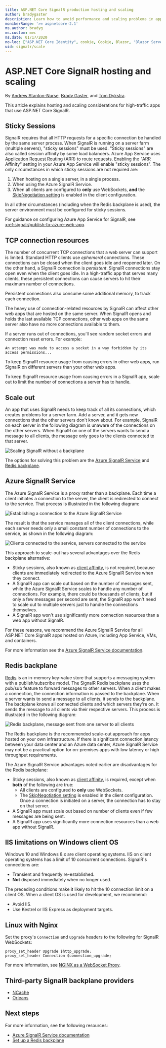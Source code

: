 ```yaml
---
title: ASP.NET Core SignalR production hosting and scaling
author: bradygaster
description: Learn how to avoid performance and scaling problems in apps that use ASP.NET Core SignalR.
monikerRange: '>= aspnetcore-2.1'
ms.author: bradyg
ms.custom: mvc
ms.date: 01/17/2020
no-loc: ["ASP.NET Core Identity", cookie, Cookie, Blazor, "Blazor Server", "Blazor WebAssembly", "Identity", "Let's Encrypt", Razor, SignalR]
uid: signalr/scale
---
```

# ASP.NET Core SignalR hosting and scaling

By [Andrew Stanton-Nurse](https://twitter.com/anurse), [Brady Gaster](https://twitter.com/bradygaster), and [Tom Dykstra](https://github.com/tdykstra).

This article explains hosting and scaling considerations for high-traffic apps that use ASP.NET Core SignalR.

## Sticky Sessions

SignalR requires that all HTTP requests for a specific connection be handled by the same server process. When SignalR is running on a server farm (multiple servers), "sticky sessions" must be used. "Sticky sessions" are also called session affinity by some load balancers. Azure App Service uses [Application Request Routing](https://docs.microsoft.com/iis/extensions/planning-for-arr/application-request-routing-version-2-overview) (ARR) to route requests. Enabling the "ARR Affinity" setting in your Azure App Service will enable "sticky sessions". The only circumstances in which sticky sessions are not required are:

1. When hosting on a single server, in a single process.
1. When using the Azure SignalR Service.
1. When all clients are configured to **only** use WebSockets, **and** the [SkipNegotiation setting](xref:signalr/configuration#configure-additional-options) is enabled in the client configuration.

In all other circumstances (including when the Redis backplane is used), the server environment must be configured for sticky sessions.

For guidance on configuring Azure App Service for SignalR, see <xref:signalr/publish-to-azure-web-app>.

## TCP connection resources

The number of concurrent TCP connections that a web server can support is limited. Standard HTTP clients use *ephemeral* connections. These connections can be closed when the client goes idle and reopened later. On the other hand, a SignalR connection is *persistent*. SignalR connections stay open even when the client goes idle. In a high-traffic app that serves many clients, these persistent connections can cause servers to hit their maximum number of connections.

Persistent connections also consume some additional memory, to track each connection.

The heavy use of connection-related resources by SignalR can affect other web apps that are hosted on the same server. When SignalR opens and holds the last available TCP connections, other web apps on the same server also have no more connections available to them.

If a server runs out of connections, you'll see random socket errors and connection reset errors. For example:

```
An attempt was made to access a socket in a way forbidden by its access permissions...
```

To keep SignalR resource usage from causing errors in other web apps, run SignalR on different servers than your other web apps.

To keep SignalR resource usage from causing errors in a SignalR app, scale out to limit the number of connections a server has to handle.

## Scale out

An app that uses SignalR needs to keep track of all its connections, which creates problems for a server farm. Add a server, and it gets new connections that the other servers don't know about. For example, SignalR on each server in the following diagram is unaware of the connections on the other servers. When SignalR on one of the servers wants to send a message to all clients, the message only goes to the clients connected to that server.

![Scaling SignalR without a backplane](scale/_static/scale-no-backplane.png)

The options for solving this problem are the [Azure SignalR Service](#azure-signalr-service) and [Redis backplane](#redis-backplane).

## Azure SignalR Service

The Azure SignalR Service is a proxy rather than a backplane. Each time a client initiates a connection to the server, the client is redirected to connect to the service. That process is illustrated in the following diagram:

![Establishing a connection to the Azure SignalR Service](scale/_static/azure-signalr-service-one-connection.png)

The result is that the service manages all of the client connections, while each server needs only a small constant number of connections to the service, as shown in the following diagram:

![Clients connected to the service, servers connected to the service](scale/_static/azure-signalr-service-multiple-connections.png)

This approach to scale-out has several advantages over the Redis backplane alternative:

* Sticky sessions, also known as [client affinity](/iis/extensions/configuring-application-request-routing-arr/http-load-balancing-using-application-request-routing#step-3---configure-client-affinity), is not required, because clients are immediately redirected to the Azure SignalR Service when they connect.
* A SignalR app can scale out based on the number of messages sent, while the Azure SignalR Service scales to handle any number of connections. For example, there could be thousands of clients, but if only a few messages per second are sent, the SignalR app won't need to scale out to multiple servers just to handle the connections themselves.
* A SignalR app won't use significantly more connection resources than a web app without SignalR.

For these reasons, we recommend the Azure SignalR Service for all ASP.NET Core SignalR apps hosted on Azure, including App Service, VMs, and containers.

For more information see the [Azure SignalR Service documentation](/azure/azure-signalr/signalr-overview).

## Redis backplane

[Redis](https://redis.io/) is an in-memory key-value store that supports a messaging system with a publish/subscribe model. The SignalR Redis backplane uses the pub/sub feature to forward messages to other servers. When a client makes a connection, the connection information is passed to the backplane. When a server wants to send a message to all clients, it sends to the backplane. The backplane knows all connected clients and which servers they're on. It sends the message to all clients via their respective servers. This process is illustrated in the following diagram:

![Redis backplane, message sent from one server to all clients](scale/_static/redis-backplane.png)

The Redis backplane is the recommended scale-out approach for apps hosted on your own infrastructure. If there is significant connection latency between your data center and an Azure data center, Azure SignalR Service may not be a practical option for on-premises apps with low latency or high throughput requirements.

The Azure SignalR Service advantages noted earlier are disadvantages for the Redis backplane:

* Sticky sessions, also known as [client affinity](/iis/extensions/configuring-application-request-routing-arr/http-load-balancing-using-application-request-routing#step-3---configure-client-affinity), is required, except when **both** of the following are true:
  * All clients are configured to **only** use WebSockets.
  * The [SkipNegotiation setting](xref:signalr/configuration#configure-additional-options) is enabled in the client configuration. 
   Once a connection is initiated on a server, the connection has to stay on that server.
* A SignalR app must scale out based on number of clients even if few messages are being sent.
* A SignalR app uses significantly more connection resources than a web app without SignalR.

## IIS limitations on Windows client OS

Windows 10 and Windows 8.x are client operating systems. IIS on client operating systems has a limit of 10 concurrent connections. SignalR's connections are:

* Transient and frequently re-established.
* **Not** disposed immediately when no longer used.

The preceding conditions make it likely to hit the 10 connection limit on a client OS. When a client OS is used for development, we recommend:

* Avoid IIS.
* Use Kestrel or IIS Express as deployment targets.

## Linux with Nginx

Set the proxy's `Connection` and `Upgrade` headers to the following for SignalR WebSockets:

```nginx
proxy_set_header Upgrade $http_upgrade;
proxy_set_header Connection $connection_upgrade;
```

For more information, see [NGINX as a WebSocket Proxy](https://www.nginx.com/blog/websocket-nginx/).

## Third-party SignalR backplane providers

* [NCache](https://www.alachisoft.com/ncache/asp-net-core-signalr.html)
* [Orleans](https://github.com/OrleansContrib/SignalR.Orleans)

## Next steps

For more information, see the following resources:

* [Azure SignalR Service documentation](/azure/azure-signalr/signalr-overview)
* [Set up a Redis backplane](xref:signalr/redis-backplane)
